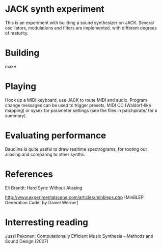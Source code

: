 JACK synth experiment
=====================

This is an experiment with building a sound synthesizer on JACK. Several oscillators, modulations and filters are implemented, with different degrees of maturity.


Building
========

make


Playing
=======

Hook up a MIDI keyboard, use JACK to route MIDI and audio. Program change messages can be used to trigger presets, MIDI CC (Waldorf-like mapping) or sysex for parameter settings (see the files in patchpirate/ for a summary).


Evaluating performance
======================

Baudline is quite useful to draw realtime spectrograms, for rooting out aliasing and comparing to other synths.


References
==========

Eli Brandt: Hard Sync Without Aliasing

http://www.experimentalscene.com/articles/minbleps.php (MinBLEP Generation Code, by Daniel Werner)


Interresting reading
====================

Jussi Pekonen: Computationally Efficient Music Synthesis – Methods and Sound Design (2007)
